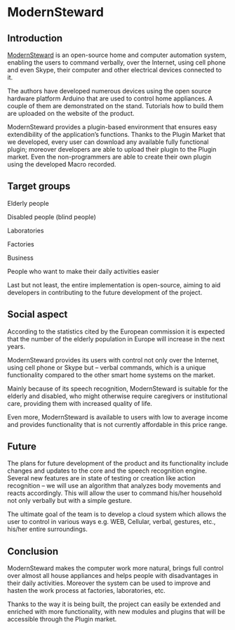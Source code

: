 ModernSteward
===========

Introduction
-------

[ModernSteward](http://modernsteward.com) is an open-source home and computer automation system, enabling the users to command verbally, over the Internet, using cell phone and even Skype, their computer and other electrical devices connected to it.

The authors have developed numerous devices using the open source hardware platform Arduino that are used to control home appliances. A couple of them are demonstrated on the stand. Tutorials how to build them are uploaded on the website of the product.

ModernSteward provides a plugin-based environment that ensures easy extendibility of the application’s functions. Thanks to the Plugin Market that we developed, every user can download any available fully functional plugin; moreover developers are able to upload their plugin to the Plugin market. Even the non-programmers are able to create their own plugin using the developed Macro recorded.

Target groups
-----
Elderly people

Disabled people (blind people)

Laboratories

Factories

Business

People who want to make their daily activities easier

Last but not least, the entire implementation is open-source, aiming to aid developers in contributing to the future development of the project.

Social aspect
-----
According to the statistics cited by the European commission it is expected that the number of the elderly population in Europe will increase in the next years.

ModernSteward provides its users with control not only over the Internet, using cell phone or Skype but – verbal commands, which is a unique functionality compared to the other smart home systems on the market.

Mainly because of its speech recognition, ModernSteward is suitable for the elderly and disabled, who might otherwise require caregivers or institutional care, providing them with increased quality of life.

Even more, ModernSteward is available to users with low to average income and provides functionality that is not currently affordable in this price range.

Future
-----
The plans for future development of the product and its functionality include changes and updates to the core and the speech recognition engine. Several new features are in state of testing or creation like action recognition – we will use an algorithm that analyzes body movements and reacts accordingly. This will allow the user to command his/her household not only verbally but with a simple gesture.

The ultimate goal of the team is to develop a cloud system which allows the user to control in various ways e.g. WEB, Cellular, verbal, gestures, etc., his/her entire surroundings.

Conclusion
-----
ModernSteward makes the computer work more natural, brings full control over almost all house appliances and helps people with disadvantages in their daily activities. Moreover the system can be used to improve and hasten the work process at factories, laboratories, etc.

Thanks to the way it is being built, the project can easily be extended and enriched with more functionality, with new modules and plugins that will be accessible through the Plugin market.

